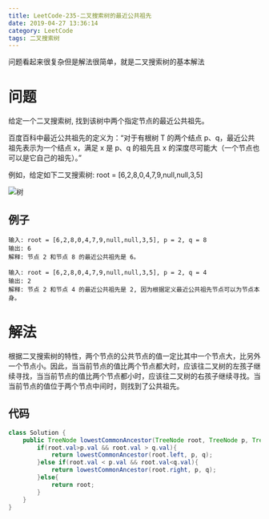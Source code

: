 ```yaml
---
title: LeetCode-235-二叉搜索树的最近公共祖先
date: 2019-04-27 13:36:14
category: LeetCode
tags: 二叉搜索树
---
```

问题看起来很复杂但是解法很简单，就是二叉搜索树的基本解法

<!--more-->

# 问题

给定一个二叉搜索树, 找到该树中两个指定节点的最近公共祖先。

百度百科中最近公共祖先的定义为：“对于有根树 T 的两个结点 p、q，最近公共祖先表示为一个结点 x，满足 x 是 p、q 的祖先且 x 的深度尽可能大（一个节点也可以是它自己的祖先）。”

例如，给定如下二叉搜索树:  root = [6,2,8,0,4,7,9,null,null,3,5]

![树](/img/235.png)

## 例子

```plain
输入: root = [6,2,8,0,4,7,9,null,null,3,5], p = 2, q = 8
输出: 6 
解释: 节点 2 和节点 8 的最近公共祖先是 6。
```
```plain
输入: root = [6,2,8,0,4,7,9,null,null,3,5], p = 2, q = 4
输出: 2
解释: 节点 2 和节点 4 的最近公共祖先是 2, 因为根据定义最近公共祖先节点可以为节点本身。
```

# 解法

根据二叉搜索树的特性，两个节点的公共节点的值一定比其中一个节点大，比另外一个节点小。因此，当当前节点的值比两个节点都大时，应该往二叉树的左孩子继续寻找，当当前节点的值比两个节点都小时，应该往二叉树的右孩子继续寻找。当当前节点的值位于两个节点中间时，则找到了公共祖先。

## 代码

```java
class Solution {
    public TreeNode lowestCommonAncestor(TreeNode root, TreeNode p, TreeNode q) {
        if(root.val>p.val && root.val > q.val){
            return lowestCommonAncestor(root.left, p, q);
        }else if(root.val < p.val && root.val<q.val){
            return lowestCommonAncestor(root.right, p, q);
        }else{
            return root;
        }
    }
}
```